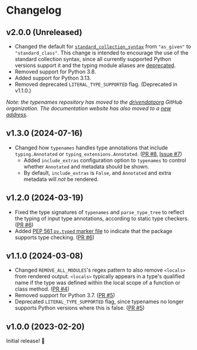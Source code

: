 # Changelog

## v2.0.0 (Unreleased)

- Changed the default for [`standard_collection_syntax`](./README.md#standard-collection-syntax-standard_collection_syntax) from `"as_given"` to `"standard_class"`. This change is intended to encourage the use of the standard collection syntax, since all currently supported Python versions support it and the typing module aliases are [deprecated](https://docs.python.org/3/library/typing.html#deprecated-aliases).
- Removed support for Python 3.8.
- Added support for Python 3.13.
- Removed deprecated `LITERAL_TYPE_SUPPORTED` flag. (Deprecated in v1.1.0.)

_Note: the typenames repository has moved to the [drivendataorg](https://github.com/drivendataorg/typenames) GitHub organization. The documentation website has also moved to a [new address](https://typenames.drivendata.org)._

## v1.3.0 (2024-07-16)

- Changed how `typenames` handles type annotations that include `typing.Annotated` or `typing_extensions.Annotated`. ([PR #8](https://github.com/drivendataorg/typenames/pull/8), [Issue #7](https://github.com/drivendataorg/typenames/issues/7))
  - Added `include_extras` configuration option to `typenames` to control whether `Annotated` and metadata should be shown.
  - By default, `include_extras` is `False`, and `Annotated` and extra metadata will _not_ be rendered.

## v1.2.0 (2024-03-19)

- Fixed the type signatures of `typenames` and `parse_type_tree` to reflect the typing of input type annotations, according to static type checkers. ([PR #6](https://github.com/drivendataorg/typenames/pull/6))
- Added [PEP 561 `py.typed` marker file](https://peps.python.org/pep-0561/#packaging-type-information) to indicate that the package supports type checking. ([PR #6](https://github.com/drivendataorg/typenames/pull/6))

## v1.1.0 (2024-03-08)

- Changed `REMOVE_ALL_MODULES`'s regex pattern to also remove `<locals>` from rendered output. `<locals>` typically appears in a type's qualified name if the type was defined within the local scope of a function or class method. ([PR #4](https://github.com/drivendataorg/typenames/pull/4))
- Removed support for Python 3.7. ([PR #5](https://github.com/drivendataorg/typenames/pull/5))
- Deprecated `LITERAL_TYPE_SUPPORTED` flag, since typenames no longer supports Python versions where this is false. ([PR #5](https://github.com/drivendataorg/typenames/pull/5))

## v1.0.0 (2023-02-20)

Initial release! 🎉
